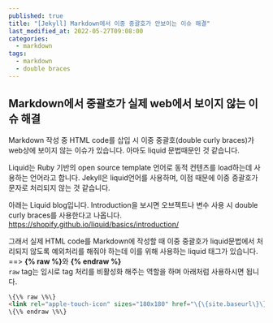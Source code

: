```yaml
---
published: true
title: "[Jekyll] Markdown에서 이중 중괄호가 안보이는 이슈 해결"
last_modified_at: 2022-05-27T09:08:00
categories:
  - markdown
tags:
  - markdown
  - double braces
---
```


## Markdown에서 중괄호가 실제 web에서 보이지 않는 이슈 해결
Markdown 작성 중 HTML code를 삽입 시 이중 중괄호(double curly braces)가 web상에 보이지 않는 이슈가 있습니다. 아마도 liquid 문법때문인 것 같습니다. <br>

Liquid는 Ruby 기반의 open source template 언어로 동적 컨텐츠를 load하는데 사용하는 언어라고 합니다. Jekyll은 liquid언어를 사용하며, 이점 때문에 이중 중괄호가 문자로 처리되지 않는 것 같습니다. <br>

아래는 Liquid blog입니다. Introduction을 보시면 오브젝트나 변수 사용 시 double curly braces를 사용한다고 나옵니다.<br>
<https://shopify.github.io/liquid/basics/introduction/> <br>

그래서 실제 HTML code를 Markdown에 작성할 때 이중 중괄호가 liquid문법에서 처리되지 않도록 예외처리를 해줘야 하는데 이를 위해 사용하는 liquid 태그가 있습니다.<br>
==> <b>\{\% raw \%\}</b>와 <b>\{\% endraw \%\}</b>
<br>
`raw` tag는 임시로 tag 처리를 비활성화 해주는 역할을 하며 아래처럼 사용하시면 됩니다.
```html
\{\% raw \%\}
<link rel="apple-touch-icon" sizes="180x180" href="\{\{site.baseurl\}\}/assets/images/apple-touch-icon.png">
\{\% endraw \%\}
```






